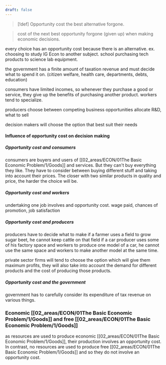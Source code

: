 ```yaml
---
draft: false
---
```

> [!def] Opportunity cost
> the best alternative forgone.

> cost of the next best opportunity forgone (given up) when making economic decisions.

every choice has an opportunity cost because there is an alternative.
ex. choosing to study IG Econ to another subject. school purchasing tech products to science lab equipment.

the government has a finite amount of taxation revenue and must decide what to spend it on. (citizen welfare, health care, departments, debts, education)

consumers have limited incomes, so whenever they purchase a good or service, they give up the benefits of purchasing another product.
workers tend to specialize.

producers choose between competing business opportunities
	allocate R&D, what to sell

decision makers will choose the option that best suit their needs


#### Influence of opportunity cost on decision making
##### Opportunity cost and consumers
consumers are buyers and users of [[02_areas/ECON/01The Basic Economic Problem/1/Goods]] and services. But they can't buy everything they like. They have to consider between buying different stuff and taking into account their prices. The closer  with two similar products in quality and price, the harder the choice will be.

##### Opportunity cost and workers
undertaking one job involves and opportunity cost. 
wage paid, chances of promotion, job satisfaction

##### Opportunity cost and producers
producers have to decide what to make
if a farmer uses a field to grow sugar beet, he cannot keep cattle on that field
if a car producer uses some of his factory space and workers to produce one model of a car, he cannot use the same space and workers to make another model at the same time.

private sector firms will tend to choose the option which will give them maximum profits, they will also take into account the demand for different products and the cost of producing those products.

##### Opportunity cost and the government
government has to carefully consider its expenditure of tax revenue on various things. 



### Economic [[02_areas/ECON/01The Basic Economic Problem/1/Goods]] and free [[02_areas/ECON/01The Basic Economic Problem/1/Goods]]
as resources are used to produce economic [[02_areas/ECON/01The Basic Economic Problem/1/Goods]], their production involves an opportunity cost. In contrast, no resources are used to produce free [[02_areas/ECON/01The Basic Economic Problem/1/Goods]] and so they do not involve an opportunity cost.